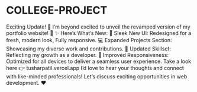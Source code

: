 # COLLEGE-PROJECT

Exciting Update! 💌
I’m beyond excited to unveil the revamped version of my portfolio website! 🎉
✨ Here’s What’s New:
🎨 Sleek New UI: Redesigned for a fresh, modern look, Fully responsive.
💻 Expanded Projects Section: Showcasing my diverse work and contributions.
🥷 Updated Skillset: Reflecting my growth as a developer.
📱 Improved Responsiveness: Optimized for all devices to deliver a seamless user experience.
Take a look here 👉 tusharpatil.vercel.app
I’d love to hear your thoughts and connect with like-minded professionals! Let’s discuss exciting opportunities in web development. ❤️
